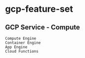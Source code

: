 # gcp-feature-set

## GCP Service - Compute
    Compute Engine
    Container Engine
    App Engine
    Cloud Functions
